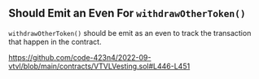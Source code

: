 ## Should Emit an Even For `withdrawOtherToken()`
`withdrawOtherToken()` should be emit as an even to track the transaction that happen in the contract.

https://github.com/code-423n4/2022-09-vtvl/blob/main/contracts/VTVLVesting.sol#L446-L451